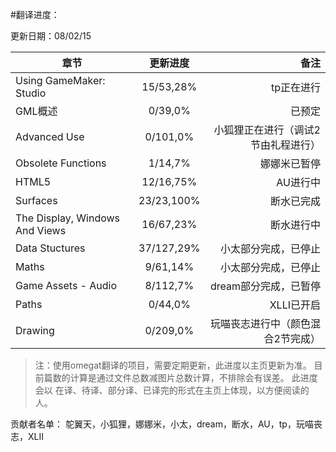 #翻译进度：

更新日期：08/02/15

章节 | 更新进度  | 备注
------|:------:|------:
Using GameMaker: Studio  | 15/53,28% | tp正在进行
GML概述  | 0/39,0% | 已预定
Advanced Use  | 0/101,0% | 小狐狸正在进行（调试2节由礼程进行）
Obsolete Functions  | 1/14,7% | 娜娜米已暂停
HTML5  | 12/16,75% | AU进行中
Surfaces  | 23/23,100% | 断水已完成
The Display, Windows And Views  | 16/67,23% |  断水进行中 
Data Stuctures  | 37/127,29% | 小太部分完成，已停止
Maths  | 9/61,14% | 小太部分完成，已停止
Game Assets - Audio  | 8/112,7% | dream部分完成，已暂停
Paths  | 0/44,0% | XLLI已开启
Drawing  | 0/209,0% | 玩喵丧志进行中（颜色混合2节完成）

>注：使用omegat翻译的项目，需要定期更新，此进度以主页更新为准。
目前篇数的计算是通过文件总数减图片总数计算，不排除会有误差。
此进度会以 在译、待译、部分译、已译完的形式在主页上体现，以方便阅读的人。

贡献者名单：
鸵翼天，小狐狸，娜娜米，小太，dream，断水，AU，tp，玩喵丧志，XLII